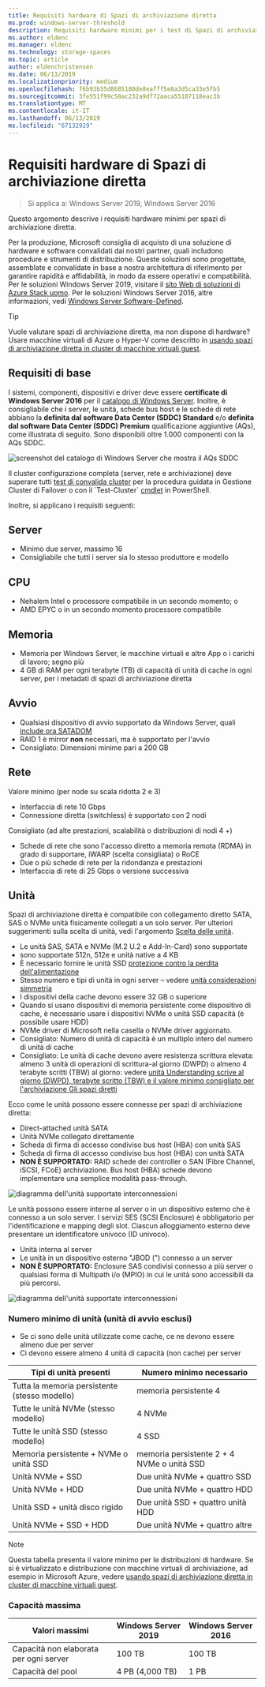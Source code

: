 ```yaml
---
title: Requisiti hardware di Spazi di archiviazione diretta
ms.prod: windows-server-threshold
description: Requisiti hardware minimi per i test di Spazi di archiviazione diretta.
ms.author: eldenc
ms.manager: eldenc
ms.technology: storage-spaces
ms.topic: article
author: eldenchristensen
ms.date: 06/13/2019
ms.localizationpriority: medium
ms.openlocfilehash: f6b93b55d8685180de8eafff5e8a3d5ca33e5fb5
ms.sourcegitcommit: 3fe551f99c58ac232a9df72aaca55187118eac3b
ms.translationtype: MT
ms.contentlocale: it-IT
ms.lasthandoff: 06/13/2019
ms.locfileid: "67132929"
---
```

# <a name="storage-spaces-direct-hardware-requirements"></a>Requisiti hardware di Spazi di archiviazione diretta

> Si applica a: Windows Server 2019, Windows Server 2016

Questo argomento descrive i requisiti hardware minimi per spazi di archiviazione diretta.

Per la produzione, Microsoft consiglia di acquisto di una soluzione di hardware e software convalidati dai nostri partner, quali includono procedure e strumenti di distribuzione. Queste soluzioni sono progettate, assemblate e convalidate in base a nostra architettura di riferimento per garantire rapidità e affidabilità, in modo da essere operativi e compatibilità. Per le soluzioni Windows Server 2019, visitare il [sito Web di soluzioni di Azure Stack uomo](https://azure.microsoft.com/overview/azure-stack/hci). Per le soluzioni Windows Server 2016, altre informazioni, vedi [Windows Server Software-Defined](https://microsoft.com/wssd).

   > [!TIP]
   > Vuole valutare spazi di archiviazione diretta, ma non dispone di hardware? Usare macchine virtuali di Azure o Hyper-V come descritto in [usando spazi di archiviazione diretta in cluster di macchine virtuali guest](storage-spaces-direct-in-vm.md).

## <a name="base-requirements"></a>Requisiti di base

I sistemi, componenti, dispositivi e driver deve essere **certificate di Windows Server 2016** per il [catalogo di Windows Server](https://www.windowsservercatalog.com). Inoltre, è consigliabile che i server, le unità, schede bus host e le schede di rete abbiano la **definita dal software Data Center (SDDC) Standard** e/o **definita dal software Data Center (SDDC) Premium** qualificazione aggiuntive (AQs), come illustrata di seguito. Sono disponibili oltre 1.000 componenti con la AQs SDDC.

![screenshot del catalogo di Windows Server che mostra il AQs SDDC](media/hardware-requirements/sddc-aqs.png)

Il cluster configurazione completa (server, rete e archiviazione) deve superare tutti [test di convalida cluster](https://technet.microsoft.com/library/cc732035(v=ws.10).aspx) per la procedura guidata in Gestione Cluster di Failover o con il `Test-Cluster` [cmdlet](https://docs.microsoft.com/powershell/module/failoverclusters/test-cluster?view=win10-ps) in PowerShell.

Inoltre, si applicano i requisiti seguenti:

## <a name="servers"></a>Server

- Minimo due server, massimo 16
- Consigliabile che tutti i server sia lo stesso produttore e modello

## <a name="cpu"></a>CPU

- Nehalem Intel o processore compatibile in un secondo momento; o
- AMD EPYC o in un secondo momento processore compatibile

## <a name="memory"></a>Memoria

- Memoria per Windows Server, le macchine virtuali e altre App o i carichi di lavoro; segno più
- 4 GB di RAM per ogni terabyte (TB) di capacità di unità di cache in ogni server, per i metadati di spazi di archiviazione diretta

## <a name="boot"></a>Avvio

- Qualsiasi dispositivo di avvio supportato da Windows Server, quali [include ora SATADOM](https://cloudblogs.microsoft.com/windowsserver/2017/08/30/announcing-support-for-satadom-boot-drives-in-windows-server-2016/)
- RAID 1 è mirror **non** necessari, ma è supportato per l'avvio
- Consigliato: Dimensioni minime pari a 200 GB

## <a name="networking"></a>Rete

Valore minimo (per node su scala ridotta 2 e 3)
- Interfaccia di rete 10 Gbps
- Connessione diretta (switchless) è supportato con 2 nodi

Consigliato (ad alte prestazioni, scalabilità o distribuzioni di nodi 4 +)
- Schede di rete che sono l'accesso diretto a memoria remota (RDMA) in grado di supportare, iWARP (scelta consigliata) o RoCE
- Due o più schede di rete per la ridondanza e prestazioni
- Interfaccia di rete di 25 Gbps o versione successiva

## <a name="drives"></a>Unità

Spazi di archiviazione diretta è compatibile con collegamento diretto SATA, SAS o NVMe unità fisicamente collegati a un solo server. Per ulteriori suggerimenti sulla scelta di unità, vedi l'argomento [Scelta delle unità](choosing-drives.md).

- Le unità SAS, SATA e NVMe (M.2 U.2 e Add-In-Card) sono supportate
- sono supportate 512n, 512e e unità native a 4 KB
- È necessario fornire le unità SSD [protezione contro la perdita dell'alimentazione](https://blogs.technet.microsoft.com/filecab/2016/11/18/dont-do-it-consumer-ssd/)
- Stesso numero e tipi di unità in ogni server – vedere [unità considerazioni simmetria](drive-symmetry-considerations.md)
- I dispositivi della cache devono essere 32 GB o superiore
- Quando si usano dispositivi di memoria persistente come dispositivo di cache, è necessario usare i dispositivi NVMe o unità SSD capacità (è possibile usare HDD)
- NVMe driver di Microsoft nella casella o NVMe driver aggiornato.
- Consigliato: Numero di unità di capacità è un multiplo intero del numero di unità di cache
- Consigliato: Le unità di cache devono avere resistenza scrittura elevata: almeno 3 unità di operazioni di scrittura-al giorno (DWPD) o almeno 4 terabyte scritti (TBW) al giorno: vedere [unità Understanding scrive al giorno (DWPD), terabyte scritto (TBW) e il valore minimo consigliato per l'archiviazione Gli spazi diretti](https://blogs.technet.microsoft.com/filecab/2017/08/11/understanding-dwpd-tbw/)

Ecco come le unità possono essere connesse per spazi di archiviazione diretta:

- Direct-attached unità SATA
- Unità NVMe collegato direttamente
- Scheda di firma di accesso condiviso bus host (HBA) con unità SAS
- Scheda di firma di accesso condiviso bus host (HBA) con unità SATA
- **NON È SUPPORTATO:** RAID schede dei controller o SAN (Fibre Channel, iSCSI, FCoE) archiviazione. Bus host (HBA) schede devono implementare una semplice modalità pass-through.

![diagramma dell'unità supportate interconnessioni](media/hardware-requirements/drive-interconnect-support-1.png)

Le unità possono essere interne al server o in un dispositivo esterno che è connesso a un solo server. I servizi SES (SCSI Enclosure) è obbligatorio per l'identificazione e mapping degli slot. Ciascun alloggiamento esterno deve presentare un identificatore univoco (ID univoco).

- Unità interna al server
- Le unità in un dispositivo esterno "JBOD (") connesso a un server
- **NON È SUPPORTATO:** Enclosure SAS condivisi connesso a più server o qualsiasi forma di Multipath i/o (MPIO) in cui le unità sono accessibili da più percorsi.

![diagramma dell'unità supportate interconnessioni](media/hardware-requirements/drive-interconnect-support-2.png)

### <a name="minimum-number-of-drives-excludes-boot-drive"></a>Numero minimo di unità (unità di avvio esclusi)

- Se ci sono delle unità utilizzate come cache, ce ne devono essere almeno due per server
- Ci devono essere almeno 4 unità di capacità (non cache) per server

| Tipi di unità presenti   | Numero minimo necessario |
|-----------------------|-------------------------|
| Tutta la memoria persistente (stesso modello) | memoria persistente 4 |
| Tutte le unità NVMe (stesso modello) | 4 NVMe                  |
| Tutte le unità SSD (stesso modello)  | 4 SSD                   |
| Memoria persistente + NVMe o unità SSD | memoria persistente 2 + 4 NVMe o unità SSD |
| Unità NVMe + SSD            | Due unità NVMe + quattro SSD          |
| Unità NVMe + HDD            | Due unità NVMe + quattro HDD          |
| Unità SSD + unità disco rigido             | Due unità SSD + quattro unità HDD           |
| Unità NVMe + SSD + HDD      | Due unità NVMe + quattro altre       |

   >[!NOTE]
   > Questa tabella presenta il valore minimo per le distribuzioni di hardware. Se si è virtualizzato e distribuzione con macchine virtuali di archiviazione, ad esempio in Microsoft Azure, vedere [usando spazi di archiviazione diretta in cluster di macchine virtuali guest](storage-spaces-direct-in-vm.md).

### <a name="maximum-capacity"></a>Capacità massima

| Valori massimi                | Windows Server 2019  | Windows Server 2016  |
| ---                     | ---------            | ---------            |
| Capacità non elaborata per ogni server | 100 TB               | 100 TB               |
| Capacità del pool           | 4 PB (4,000 TB)      | 1 PB                 |
